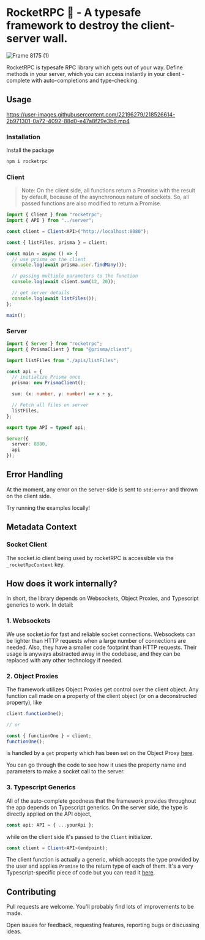 # RocketRPC 🚀 - A typesafe framework to destroy the client-server wall.

![Frame 8175 (1)](https://user-images.githubusercontent.com/22196279/219864833-74471e79-8afe-446a-95f6-7d37ef007e97.png)

RocketRPC is typesafe RPC library which gets out of your way. Define methods in your server, which you can access instantly in your client - complete with auto-completions and type-checking.

## Usage

https://user-images.githubusercontent.com/22196279/218526614-2b971301-0a72-4092-88d0-e47a8f29e3b6.mp4

### Installation

Install the package

```sh
npm i rocketrpc
```

### Client

> Note: On the client side, all functions return a Promise with the result by default, because of the asynchronous nature of sockets. So, all passed functions are also modified to return a Promise.

```ts
import { Client } from "rocketrpc";
import { API } from "../server";

const client = Client<API>("http://localhost:8080");

const { listFiles, prisma } = client;

const main = async () => {
  // use prisma on the client
  console.log(await prisma.user.findMany());

  // passing multiple parameters to the function
  console.log(await client.sum(12, 20));

  // get server details
  console.log(await listFiles());
};

main();
```

### Server

```ts
import { Server } from "rocketrpc";
import { PrismaClient } from "@prisma/client";

import listFiles from "./apis/listFiles";

const api = {
  // initialize Prisma once
  prisma: new PrismaClient();

  sum: (x: number, y: number) => x + y,

  // Fetch all files on server
  listFiles,
};

export type API = typeof api;

Server({
  server: 8080,
  api
});
```

## Error Handling

At the moment, any error on the server-side is sent to `std:error` and thrown on the client side.

Try running the examples locally!

## Metadata Context

### Socket Client

The socket.io client being used by rocketRPC is accessible via the `_rocketRpcContext` key.

## How does it work internally?

In short, the library depends on Websockets, Object Proxies, and Typescript generics to work. In detail:

### 1. Websockets

We use socket.io for fast and reliable socket connections. Websockets can be lighter than HTTP requests when a large number of connections are needed. Also, they have a smaller code footprint than HTTP requests. Their usage is anyways abstracted away in the codebase, and they can be replaced with any other technology if needed.

### 2. Object Proxies

The framework utilizes Object Proxies get control over the client object. Any function call made on a property of the client object (or on a deconstructed property), like

```ts
client.functionOne();

// or

const { functionOne } = client;
functionOne();
```

is handled by a `get` property which has been set on the Object Proxy [here](https://github.com/akash-joshi/functions-without-borders/blob/45ed7558845b6dbf03fc368b96ca175262956051/src/client/index.ts#L33).

You can go through the code to see how it uses the property name and parameters to make a socket call to the server.

### 3. Typescript Generics

All of the auto-complete goodness that the framework provides throughout the app depends on Typescript generics. On the server side, the type is directly applied on the API object,

```ts
const api: API = { ...yourApi };
```

while on the client side it's passed to the `Client` initializer.

```ts
const client = Client<API>(endpoint);
```

The client function is actually a generic, which accepts the type provided by the user and applies `Promise` to the return type of each of them. It's a very Typescript-specific piece of code but you can read it [here](https://github.com/akash-joshi/functions-without-borders/blob/01553873cd1a1f1acc66270c5521a74b58680be0/src/client/index.ts#L3).

## Contributing

Pull requests are welcome. You'll probably find lots of improvements to be made.

Open issues for feedback, requesting features, reporting bugs or discussing ideas.
